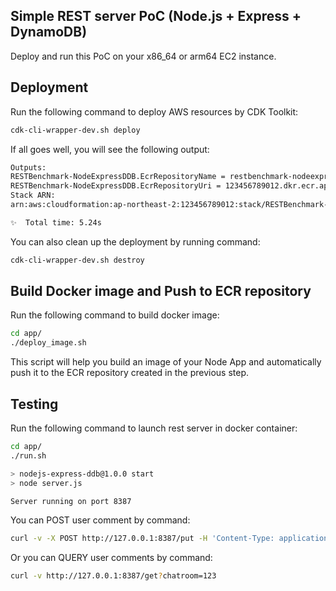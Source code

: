 ## Simple REST server PoC (Node.js + Express + DynamoDB)
Deploy and run this PoC on your x86_64 or arm64 EC2 instance.<br />

## Deployment
Run the following command to deploy AWS resources by CDK Toolkit:<br />
  ```sh
  cdk-cli-wrapper-dev.sh deploy
  ```
If all goes well, you will see the following output:<br />
  ```sh
  Outputs:
  RESTBenchmark-NodeExpressDDB.EcrRepositoryName = restbenchmark-nodeexpressddb
  RESTBenchmark-NodeExpressDDB.EcrRepositoryUri = 123456789012.dkr.ecr.ap-northeast-2.amazonaws.com/restbenchmark-nodeexpressddb
  Stack ARN:
  arn:aws:cloudformation:ap-northeast-2:123456789012:stack/RESTBenchmark-NodeExpressDDB/52be8470-aab6-11ec-a9b8-0656cd628778
  
  ✨  Total time: 5.24s
  ```
You can also clean up the deployment by running command:<br />
  ```sh
  cdk-cli-wrapper-dev.sh destroy
  ```

## Build Docker image and Push to ECR repository
Run the following command to build docker image:<br />
  ```sh
  cd app/
  ./deploy_image.sh
  ```
This script will help you build an image of your Node App and automatically push it to the ECR repository created in the previous step.

## Testing
Run the following command to launch rest server in docker container:<br />
  ```sh
  cd app/
  ./run.sh
  
  > nodejs-express-ddb@1.0.0 start
  > node server.js
  
  Server running on port 8387
  ```
You can POST user comment by command:
  ```sh
  curl -v -X POST http://127.0.0.1:8387/put -H 'Content-Type: application/json' -d '{"name": "Cow","comment": "sample comment!","chatRoom": "123"}'
  ```
Or you can QUERY user comments by command:
  ```sh
  curl -v http://127.0.0.1:8387/get?chatroom=123
  ```
  
  
